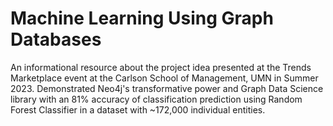 # Machine Learning Using Graph Databases
An informational resource about the project idea presented at the Trends Marketplace event at the Carlson School of Management, UMN in Summer 2023. Demonstrated Neo4j's transformative power and Graph Data Science library with an 81% accuracy of classification prediction using Random Forest Classifier in a dataset with ~172,000 individual entities.
